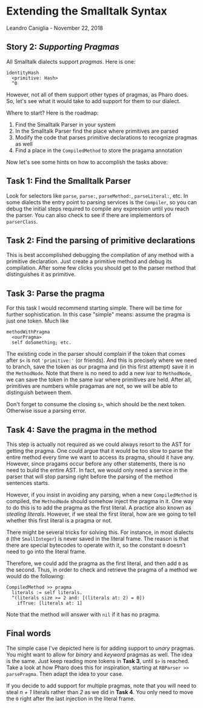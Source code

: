 # Extending the Smalltalk Syntax
Leandro Caniglia - November 22, 2018

**Story 2:** *Supporting Pragmas*
--

All Smalltalk dialects support _pragmas_. Here is one:
```
identityHash
  <primitive: Hash>
  ^0
```
However, not all of them support other types of pragmas, as Pharo does. So, let's see what it would take to add support for them to our dialect.

Where to start? Here is the roadmap:

1. Find the Smalltalk Parser in your system
2. In the Smalltalk Parser find the place where primitives are parsed
3. Modify the code that parses primitive declarations to recognize pragmas as well
4. Find a place in the `CompiledMethod` to store the pragama annotation

Now let's see some hints on how to accomplish the tasks above:

Task 1: Find the Smalltalk Parser
--
Look for selectors like `parse`, `parse:`, `parseMethod:`, `parseLiteral:`, etc. In some dialects the entry point to parsing services is the `Compiler`, so you can debug the initial steps required to compile any expression until you reach the parser. You can also check to see if there are implementors of `parserClass`.

Task 2: Find the parsing of primitive declarations
--
This is best accomplished debugging the compilation of any method with a primitive declaration. Just create a primitive method and debug its compilation. After some few clicks you should get to the parser method that distinguishes it as primitive.

Task 3: Parse the pragma
--
For this task I would recommend starting simple. There will be time for further sophistication. In this case "simple" means: assume the pragma is just one token. Much like
```
methodWithPragma
  <ourPragma>
  self doSomething; etc.
```
The existing code in the parser should complain if the token that comes after `$<` is not `'primitive:'` (or friends). And this is precisely where we need to branch, save the token as our pragma and (in this first attempt) save it in the `MethodNode`. Note that there is no need to add a new ivar to `MethodNode`, we can save the token in the same ivar where primitives are held. After all, primitives are numbers while pragamas are not, so we will be able to distinguish between them.

Don't forget to consume the closing `$>`, which should be the next token. Otherwise issue a parsing error.

Task 4: Save the pragma in the method
--
This step is actually not required as we could always resort to the AST for getting the pragma. One could argue that it would be too slow to parse the entire method every time we want to access its pragma, should it have any. However, since pragams occur before any other statements, there is no need to build the entire AST. In fact, we would only need a service in the parser that will stop parsing right before the parsing of the method sentences starts.

However, if you insist in avoiding any parsing, when a new `CompiledMethod` is compiled, the `MethodNode` should somehow inject the pragma in it. One way to do this is to add the pragma as the first literal. A practice also known as _stealing literals_. However, if we steal the first literal, how are we going to tell whether this first literal is a pragma or not.

There might be several tricks for solving this. For instance, in most dialects `0` (the `SmallInteger`) is never saved in the literal frame. The reason is that there are special bytecodes to operate with it, so the constant `0` doesn't need to go into the literal frame.

Therefore, we could add the pragma as the first literal, and then add `0` as the second. Thus, in order to check and retrieve the pragma of a method we would do the following:
```
CompiledMethod >> pragma
  literals := self literals.
  ^(literals size >= 2 and: [(literals at: 2) = 0])
    ifTrue: [literals at: 1]
```
Note that the method will answer with `nil` if it has no pragma.

Final words
--
The simple case I've depicted here is for adding support to _unary_ pragmas. You might want to allow for _binary_ and _keyword_ pragmas as well. The idea is the same. Just keep reading more tokens in **Task 3**, until `$>` is reached. Take a look at how Pharo does this for inspiration, starting at `RBParser >> parsePragma`. Then adapt the idea to your case.

If you decide to add support for multiple pragmas, note that you will need to steal _n + 1_ literals rather than _2_ as we did in **Task 4**. You only need to move the `0` right after the last injection in the literal frame.
